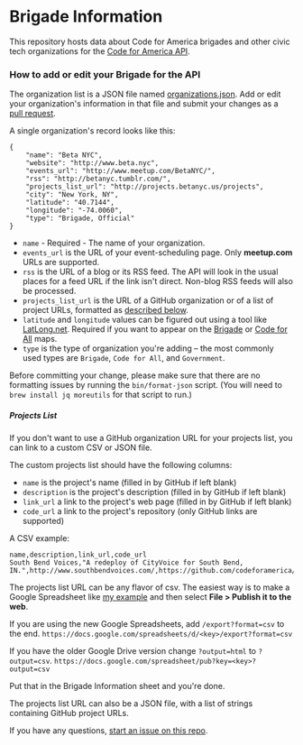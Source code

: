 # Brigade Information

This repository hosts data about Code for America brigades and other civic tech organizations for the [Code for America API](https://github.com/codeforamerica/cfapi/).

### How to add or edit your Brigade for the API

The organization list is a JSON file named [organizations.json](https://github.com/codeforamerica/brigade-information/blob/master/organizations.json). Add or edit your organization's information in that file and submit your changes as a [pull request](https://help.github.com/articles/using-pull-requests/).

A single organization's record looks like this:

```
{
    "name": "Beta NYC",
    "website": "http://www.beta.nyc",
    "events_url": "http://www.meetup.com/BetaNYC/",
    "rss": "http://betanyc.tumblr.com/",
    "projects_list_url": "http://projects.betanyc.us/projects",
    "city": "New York, NY",
    "latitude": "40.7144",
    "longitude": "-74.0060",
    "type": "Brigade, Official"
}
```

* `name` - Required - The name of your organization. 
* `events_url` is the URL of your event-scheduling page. Only **meetup.com** URLs are supported.
* `rss` is the URL of a blog or its RSS feed. The API will look in the usual places for a feed URL if the link isn't direct. Non-blog RSS feeds will also be processed.
* `projects_list_url` is the URL of a GitHub organization or of a list of project URLs, formatted as [described below](https://github.com/codeforamerica/brigade-information#projects-list).
* `latitude` and `longitude` values can be figured out using a tool like [LatLong.net](http://www.latlong.net/). Required if you want to appear on the [Brigade](http://www.codeforamerica.org/brigade/) or [Code for All](http://codeforall.org/) maps.
* `type` is the type of organization you're adding – the most commonly used types are `Brigade`, `Code for All`, and `Government`.

Before committing your change, please make sure that there are no formatting issues by running the `bin/format-json` script. (You will need to `brew install jq moreutils` for that script to run.)

##### Projects List

If you don't want to use a GitHub organization URL for your projects list, you can link to a custom CSV or JSON file.

The custom projects list should have the following columns:

* `name` is the project's name (filled in by GitHub if left blank)
* `description` is the project's description (filled in by GitHub if left blank)
* `link_url` a link to the project's web page (filled in by GitHub if left blank)
* `code_url` a link to the project's repository (only GitHub links are supported)

A CSV example:
```
name,description,link_url,code_url
South Bend Voices,"A redeploy of CityVoice for South Bend, IN.",http://www.southbendvoices.com/,https://github.com/codeforamerica/cityvoice
```

The projects list URL can be any flavor of csv. The easiest way is to make a Google Spreadsheet like [my example](https://docs.google.com/spreadsheet/ccc?key=0ArHmv-6U1drqdDBzNXpSZkVzRDJUQnpOS0RJM0FDWGc&usp=sharing) and then select **File > Publish it to the web**.

If you are using the new Google Spreadsheets, add `/export?format=csv` to the end.
`https://docs.google.com/spreadsheets/d/<key>/export?format=csv`

If you have the older Google Drive version change `?output=html` to `?output=csv`.
`https://docs.google.com/spreadsheet/pub?key=<key>?output=csv`

Put that in the Brigade Information sheet and you're done.

The projects list URL can also be a JSON file, with a list of strings containing GitHub project URLs.

If you have any questions, [start an issue on this repo](https://github.com/codeforamerica/brigade-information/issues).

